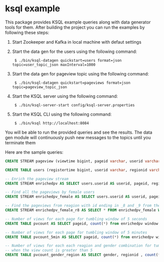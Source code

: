 # ksql example
This package provides KSQL example queries along with data generator tools for them.
After building the project you can run the examples by following these steps:

1. Start Zookeeper and Kafka in local machine with defaut settings

2. Start the data gen for the users using the following command:

        $ ./bin/ksql-datagen quickstart=users format=json topic=user_topic_json maxInterval=1000


3. Start the data gen for pageview topic using the following command:

        $ ./bin/ksql-datagen quickstart=pageviews format=json topic=pageview_topic_json
        
4. Start the KSQL server using the following command:
        
        $ ./bin/ksql-server-start config/ksql-server.properties

4. Start the KSQL CLI using the following command:

        $ ./bin/ksql http://localhost:8084


You will be able to run the provided queries and see the results. The data gen module will continuously push new messages to the topics until you terminate them

Here are the sample queries:

```sql
CREATE STREAM pageview (viewtime bigint, pageid varchar, userid varchar) WITH (value_format = 'json', kafka_topic='pageview_topic_json');
```
```sql
CREATE TABLE users (registertime bigint, userid varchar, regionid varchar, gender varchar) WITH (value_format = 'json', kafka_topic='user_topic_json');
```

```sql
-- Enrich the pageview stream
CREATE STREAM enrichedpv AS SELECT users.userid AS userid, pageid, regionid, gender FROM pageview LEFT JOIN users ON pageview.userid = users.userid;

-- Find all the pageviews by female users
CREATE STREAM enrichedpv_female AS SELECT users.userid AS userid, pageid, regionid, gender FROM pageview LEFT JOIN users ON pageview.userid = users.userid WHERE gender = 'FEMALE';

-- Find the pageviews from reagion with id ending in _8 and _9 from the female pageview
CREATE STREAM enrichedpv_female_r8 AS SELECT * FROM enrichedpv_female WHERE regionid LIKE '%_8' OR regionid LIKE '%_9';

-- Number of views for each page for tumbling window of 5 seconds
CREATE TABLE pvcount AS SELECT pageid, count(*) from enrichedpv window tumbling (size 5 second) group by pageid;

-- Number of views for each page for tumbling window of 5 minutes
CREATE TABLE pvcount_5min AS SELECT pageid, count(*) from enrichedpv window tumbling (size 5 minute) group by pageid;

-- Number of views for each each reagion and gender combination for tumbling window of 15 seconds
-- when the view count is greater than 5
CREATE TABLE pvcount_gender_region AS SELECT gender, regionid , count(*) from enrichedpv window tumbling (size 15 second) group by gender, regionid having count(*) > 5;

```
